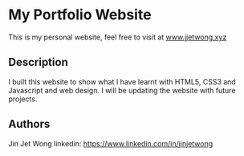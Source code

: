 # My Portfolio Website

This is my personal website, feel free to visit at www.jjetwong.xyz

## Description

I built this website to show what I have learnt with HTML5, CSS3 and Javascript and web design. 
I will be updating the website with future projects. 


## Authors

Jin Jet Wong
linkedin: https://www.linkedin.com/in/jinjetwong

<!--- ## Version History

* 0.2
    * Various bug fixes and optimizations
    * See [commit change]() or See [release history]()
* 0.1
    * Initial Release --->
